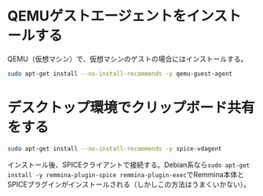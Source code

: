 
# QEMUゲストエージェントをインストールする
QEMU（仮想マシン）で、仮想マシンのゲストの場合にはインストールする。
```bash
sudo apt-get install --no-install-recommends -y qemu-guest-agent
```

# デスクトップ環境でクリップボード共有をする
```bash
sudo apt-get install --no-install-recommends -y spice-vdagent
```
インストール後、SPICEクライアントで接続する。Debian系なら`sudo apt-get install -y remmina-plugin-spice remmina-plugin-exec`でRemmina本体とSPICEプラグインがインストールされる（しかしこの方法はうまくいかない）。